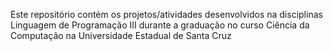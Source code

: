 Este repositório contém os projetos/atividades desenvolvidos na disciplinas Linguagem de Programação III durante a graduação no curso Ciência da Computação na Universidade Estadual de Santa Cruz
